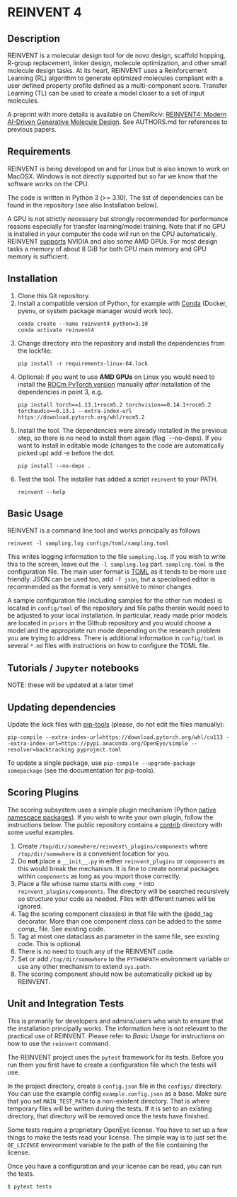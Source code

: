 REINVENT 4
==========


Description
-----------

REINVENT is a molecular design tool for de novo design, scaffold hopping,
R-group replacement, linker design, molecule optimization, and other small
molecule design tasks.  At its heart, REINVENT uses a Reinforcement Learning
(RL) algorithm to generate optimized molecules compliant with a user defined
property profile defined as a multi-component score.  Transfer Learning (TL)
can be used to create a model closer to a set of input molecules. 

A preprint with more details is available on ChemRxiv:
[REINVENT4: Modern AI-Driven Generative Molecule Design](https://chemrxiv.org/engage/chemrxiv/article-details/65463cafc573f893f1cae33a).
See AUTHORS.md for references to previous papers.


Requirements
------------

REINVENT is being developed on and for Linux but is also known to work on
MacOSX.  Windows is not directly supported but so far we know that the software works on the CPU.

The code is written in Python 3 (>= 3.10).  The list of
dependencies can be found in the repository (see also Installation below).

A GPU is not strictly necessary but strongly recommended for performance reasons especially for transfer learning/model training.
Note that if no GPU is installed in your computer the code will run on the CPU automatically.  REINVENT [supports](https://pytorch.org/get-started/locally/)
NVIDIA and also some AMD GPUs.  For most design tasks a memory of about
8 GiB for both CPU main memory and GPU memory is sufficient.


Installation
------------

1. Clone this Git repository.
2. Install a compatible version of Python, for example with [Conda](https://conda.io/projects/conda/en/latest/index.html) (Docker, pyenv, or system package manager would work too).
    ```shell
    conda create --name reinvent4 python=3.10
    conda activate reinvent4
    ```
3. Change directory into the repository and install the dependencies from the lockfile:
    ```shell
    pip install -r requirements-linux-64.lock
    ```
4. Optional: if you want to use **AMD GPUs** on Linux you would need to install the [ROCm PyTorch version](https://pytorch.org/get-started/locally/) manually _after_ installation of the dependencies in point 3, e.g.
   ```shell
   pip install torch==1.13.1+rocm5.2 torchvision==0.14.1+rocm5.2 torchaudio==0.13.1 --extra-index-url https://download.pytorch.org/whl/rocm5.2
   ```
5. Install the tool. The dependencies were already installed in the previous step, so there is no need to install them again (flag `--no-deps).  If you want to install in editable mode (changes to the code are automatically picked up) add -e before the dot.
    ```shell
    pip install --no-deps . 
    ```
6. Test the tool. The installer has added a script `reinvent` to your PATH.
    ```shell
    reinvent --help
    ```

Basic Usage
-----------

REINVENT is a command line tool and works principally as follows
```shell
reinvent -l sampling.log configs/toml/sampling.toml
```

This writes logging information to the file `sampling.log`.  If you wish to write
this to the screen, leave out the `-l sampling.log` part. `sampling.toml` is the
configuration file.  The main user format is [TOML](https://toml.io/en/) as it tends to be more use friendly.  JSON can be used too, add `-f json`, but a specialised editor is
recommended as the format is very sensitive to minor changes.

A sample configuration file (including samples for the other run modes) is
located in `config/toml` of the repository and file paths therein would need to be
adjusted to your local installation.  In particular, ready made prior models are
located in `priors` in the Github repository and you would choose a model and the
appropriate run mode depending on the research problem you are trying to address.
There is additional information in `config/toml` in several `*.md` files with
instructions on how to configure the TOML file.

<!--- For concrete examples, you can check out the Jupyter notebook examples in the ReinventCommunity repo.
Running each example will result in a template file.There are templates for many running modes. 
Each running mode can be executed by `python input.py some\_running\_mode.json` after activating the environment.
    
Templates can be manually edited before using. The only thing that needs modification for a standard run are the file 
and folder paths. Most running modes produce logs that can be monitored by tensorboard. --->


Tutorials / `Jupyter` notebooks
-------------------------------

NOTE: these will be updated at a later time!

<!--- There is another repository containing useful `jupyter` notebooks related to `REINVENT` 
called [ReinventCommunity](https://github.com/MolecularAI/ReinventCommunity). Note, that it uses a
different `conda` environment to execute, so you have to set up a separate environment. --->


Updating dependencies
---------------------

Update the lock files with [pip-tools](https://pypi.org/project/pip-tools/) (please, do not edit the files manually):
```shell
pip-compile --extra-index-url=https://download.pytorch.org/whl/cu113 --extra-index-url=https://pypi.anaconda.org/OpenEye/simple --resolver=backtracking pyproject.toml
```
To update a single package, use `pip-compile --upgrade-package somepackage`
(see the documentation for pip-tools).


Scoring Plugins
---------------

The scoring subsystem uses a simple plugin mechanism (Python
[native namespace packages](https://packaging.python.org/en/latest/guides/packaging-namespace-packages/#native-namespace-packages)).  If you
wish to write your own plugin, follow the instructions below.  The public repository
contains a
[contrib](https://github.com/MolecularAI/REINVENT4/tree/main/contrib/reinvent_plugins/components)
directory with some useful examples.

1. Create `/top/dir/somewhere/reinvent\_plugins/components` where `/top/dir/somewhere` is a convenient location for you.
2. Do **not** place a `__init__.py` in either `reinvent_plugins` or `components` as this would break the mechanism.  It is fine to create normal packages within `components` as long as you import those correctly.
3. Place a file whose name starts with `comp_*` into `reinvent_plugins/components`.  The directory will be searched recursively so structure your code as needed.  Files with different names will be ignored.
4. Tag the scoring component class(es) in that file with the @add\_tag decorator.  More than one component class can be added to the same *comp\_* file. See existing code.
5. Tag at most one dataclass as parameter in the same file, see existing code.  This is optional.
6. There is no need to touch any of the REINVENT code.
7. Set or add `/top/dir/somewhere` to the `PYTHONPATH` environment variable or use any other mechanism to extend `sys.path`.
8. The scoring component should now be automatically picked up by REINVENT.


Unit and Integration Tests 
--------------------------

This is primarily for developers and admins/users who wish to ensure that the
installation principally works.  The information here is not relevant to the
practical use of REINVENT.  Please refer to _Basic Usage_ for instructions on
how to use the `reinvent` command.

The REINVENT project uses the `pytest` framework for its tests.  Before you run
them you first have to create a configuration file which the tests will use.

In the project directory, create a `config.json` file in the `configs/` directory.
You can use the example config `example.config.json` as a base.  Make sure that
you set `MAIN_TEST_PATH` to a non-existent directory.  That is where temporary
files will be written during the tests.  If it is set to an existing directory,
that directory will be removed once the tests have finished.

Some tests require a proprietary OpenEye license.  You have to set up a few
things to make the tests read your license.  The simple way is to just set the
`OE_LICENSE` environment variable to the path of the file containing the
license.  

Once you have a configuration and your license can be read, you can run the tests.

```
$ pytest tests
```
